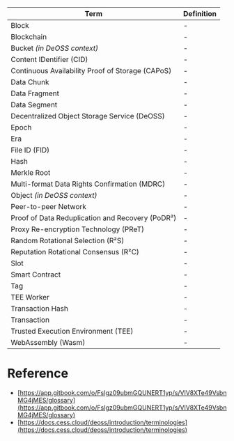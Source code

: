 | Term  | Definition |
| ------------- | ------------- |
| Block | - |
| Blockchain | - |
| Bucket _(in DeOSS context)_ | - |
| Content IDentifier (CID) | - |
| Continuous Availability Proof of Storage (CAPoS) | - |
| Data Chunk | - |
| Data Fragment | - |
| Data Segment | - |
| Decentralized Object Storage Service (DeOSS) | - |
| Epoch | - |
| Era | - |
| File ID (FID) | - |
| Hash | - |
| Merkle Root | - |
| Multi-format Data Rights Confirmation (MDRC) | - |
| Object _(in DeOSS context)_ | - |
| Peer-to-peer Network | - |
| Proof of Data Reduplication and Recovery (PoDR²) | - |
| Proxy Re-encryption Technology (PReT) | - |
| Random Rotational Selection (R²S) | - |
| Reputation Rotational Consensus (R²C) | - |
| Slot | - |
| Smart Contract | - |
| Tag | - |
| TEE Worker | - |
| Transaction Hash | - |
| Transaction | - |
| Trusted Execution Environment (TEE) | - |
| WebAssembly (Wasm) | - |

# Reference

* [https://app.gitbook.com/o/FsIgz09ubmGQUNERT1yp/s/VlV8XTe49VsbnMG4jMES/glossary](https://app.gitbook.com/o/FsIgz09ubmGQUNERT1yp/s/VlV8XTe49VsbnMG4jMES/glossary)
* [https://docs.cess.cloud/deoss/introduction/terminologies](https://docs.cess.cloud/deoss/introduction/terminologies)
